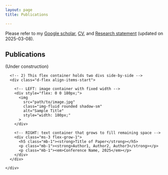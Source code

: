 ```yaml
---
layout: page
title: Publications

---
```


Please refer to my [Google scholar](https://scholar.google.com/citations?user=S1A3nbIAAAAJ&hl=en&oi=ao), [CV](https://github.com/LimHyungTae/LimHyungTae.github.io/blob/master/cv_and_research_statement/cv.pdf), and [Research statement](https://github.com/LimHyungTae/LimHyungTae.github.io/blob/master/cv_and_research_statement/research_statement.pdf) (updated on 2025-03-08).

## Publications

(Under construction)


<link
  rel="stylesheet"
  href="https://cdn.jsdelivr.net/npm/bootstrap@5.3.0/dist/css/bootstrap.min.css"
  integrity="sha384-ENjdO4Dr2bkBIFxQpeoJ8UqaDYGZJZyZ2C3Q4t8AKVU6k5Rz3nE0HdfEAOBGL2v7"
  crossorigin="anonymous"
/>

<div class="container mt-4">
  <div class="row">
    <div class="col-12 mb-4">

      <!-- 2) This flex container holds two divs side-by-side -->
      <div class="d-flex align-items-start">
        
        <!-- LEFT: image container with fixed width -->
        <div style="flex: 0 0 180px;">
          <img
            src="path/to/image.jpg"
            class="img-fluid rounded shadow-sm"
            alt="Sample Title"
            style="width: 180px;"
          >
        </div>

        <!-- RIGHT: text container that grows to fill remaining space -->
        <div class="ms-3 flex-grow-1">
          <h5 class="mb-1"><strong>Title of Paper</strong></h5>
          <p class="mb-1"><strong>Author1, Author2, Author3</strong></p>
          <p class="mb-1"><em>Conference Name, 2025</em></p>
        </div>
      </div>

    </div>
  </div>
</div>
